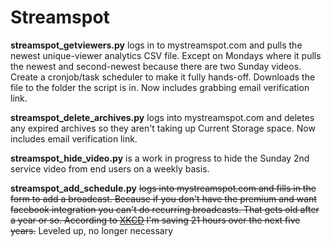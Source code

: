 <!-- @format -->

# Streamspot

**streamspot_getviewers.py** logs in to mystreamspot.com and pulls the newest unique-viewer analytics CSV file. Except on Mondays where it pulls the newest and second-newest because there are two Sunday videos. Create a cronjob/task scheduler to make it fully hands-off. Downloads the file to the folder the script is in. Now includes grabbing email verification link.

**streamspot_delete_archives.py** logs into mystreamspot.com and deletes any expired archives so they aren't taking up Current Storage space. Now includes email verification link.

**streamspot_hide_video.py** is a work in progress to hide the Sunday 2nd service video from end users on a weekly basis.

**streamspot_add_schedule.py** ~~logs into mystreamspot.com and fills in the form to add a broadcast. Because if you don't have the premium and want facebook integration you can't do recurring broadcasts. That gets old after a year or so. According to [XKCD](https://xkcd.com/1205) I'm saving 21 hours over the next five years.~~  Leveled up, no longer necessary
